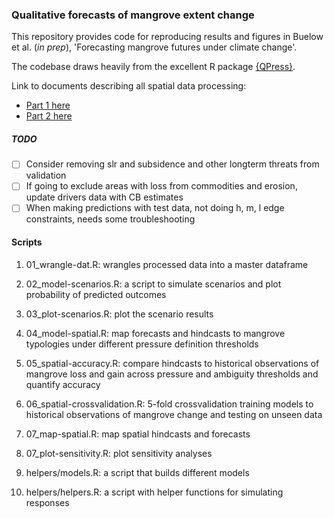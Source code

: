 ### Qualitative forecasts of mangrove extent change

This repository provides code for reproducing results and figures in Buelow et al. (*in prep*), 'Forecasting mangrove futures under climate change'.

The codebase draws heavily from the excellent R package [{QPress}](https://github.com/SWotherspoon/QPress).

Link to documents describing all spatial data processing:

-   [Part 1 here](https://mangrove-climate-risk-mapping.netlify.app/)
-   [Part 2 here](https://mangrove-climate-risk-mapping-2.netlify.app/)

##### TODO

-   [ ] Consider removing slr and subsidence and other longterm threats from validation
-   [ ] If going to exclude areas with loss from commodities and erosion, update drivers data with CB estimates
- [ ] When making predictions with test data, not doing h, m, l edge constraints, needs some troubleshooting

#### Scripts

1.  01_wrangle-dat.R: wrangles processed data into a master dataframe

2.  02_model-scenarios.R: a script to simulate scenarios and plot probability of predicted outcomes

3.  03_plot-scenarios.R: plot the scenario results

4.  04_model-spatial.R: map forecasts and hindcasts to mangrove typologies under different pressure definition thresholds

5.  05_spatial-accuracy.R: compare hindcasts to historical observations of mangrove loss and gain across pressure and ambiguity thresholds and quantify accuracy

6.  06_spatial-crossvalidation.R: 5-fold crossvalidation training models to historical observations of mangrove change and testing on unseen data

7.  07_map-spatial.R: map spatial hindcasts and forecasts

8.  07_plot-sensitivity.R: plot sensitivity analyses

9.  helpers/models.R: a script that builds different models

10. helpers/helpers.R: a script with helper functions for simulating responses

